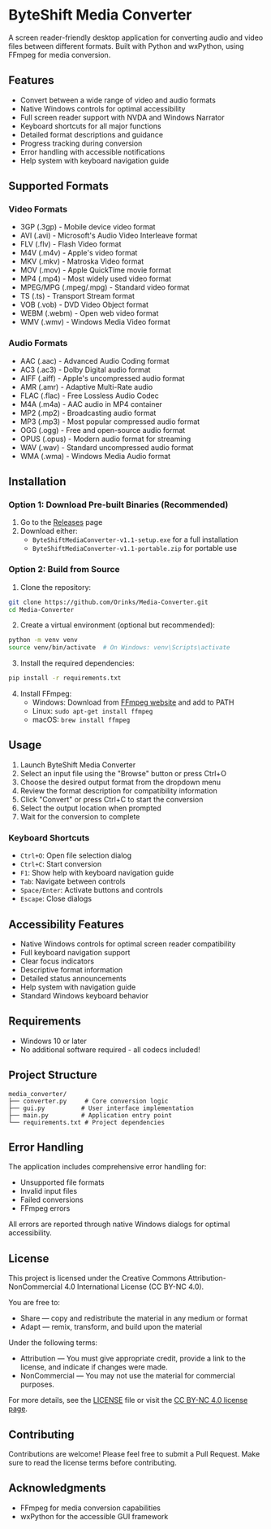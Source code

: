 # ByteShift Media Converter

A screen reader-friendly desktop application for converting audio and video files between different formats. Built with Python and wxPython, using FFmpeg for media conversion.

## Features

- Convert between a wide range of video and audio formats
- Native Windows controls for optimal accessibility
- Full screen reader support with NVDA and Windows Narrator
- Keyboard shortcuts for all major functions
- Detailed format descriptions and guidance
- Progress tracking during conversion
- Error handling with accessible notifications
- Help system with keyboard navigation guide

## Supported Formats

### Video Formats
- 3GP (.3gp) - Mobile device video format
- AVI (.avi) - Microsoft's Audio Video Interleave format
- FLV (.flv) - Flash Video format
- M4V (.m4v) - Apple's video format
- MKV (.mkv) - Matroska Video format
- MOV (.mov) - Apple QuickTime movie format
- MP4 (.mp4) - Most widely used video format
- MPEG/MPG (.mpeg/.mpg) - Standard video format
- TS (.ts) - Transport Stream format
- VOB (.vob) - DVD Video Object format
- WEBM (.webm) - Open web video format
- WMV (.wmv) - Windows Media Video format

### Audio Formats
- AAC (.aac) - Advanced Audio Coding format
- AC3 (.ac3) - Dolby Digital audio format
- AIFF (.aiff) - Apple's uncompressed audio format
- AMR (.amr) - Adaptive Multi-Rate audio
- FLAC (.flac) - Free Lossless Audio Codec
- M4A (.m4a) - AAC audio in MP4 container
- MP2 (.mp2) - Broadcasting audio format
- MP3 (.mp3) - Most popular compressed audio format
- OGG (.ogg) - Free and open-source audio format
- OPUS (.opus) - Modern audio format for streaming
- WAV (.wav) - Standard uncompressed audio format
- WMA (.wma) - Windows Media Audio format

## Installation

### Option 1: Download Pre-built Binaries (Recommended)
1. Go to the [Releases](https://github.com/Orinks/Media-Converter/releases) page
2. Download either:
   - `ByteShiftMediaConverter-v1.1-setup.exe` for a full installation
   - `ByteShiftMediaConverter-v1.1-portable.zip` for portable use

### Option 2: Build from Source
1. Clone the repository:
```bash
git clone https://github.com/Orinks/Media-Converter.git
cd Media-Converter
```

2. Create a virtual environment (optional but recommended):
```bash
python -m venv venv
source venv/bin/activate  # On Windows: venv\Scripts\activate
```

3. Install the required dependencies:
```bash
pip install -r requirements.txt
```

4. Install FFmpeg:
   - Windows: Download from [FFmpeg website](https://ffmpeg.org/download.html) and add to PATH
   - Linux: `sudo apt-get install ffmpeg`
   - macOS: `brew install ffmpeg`

## Usage

1. Launch ByteShift Media Converter
2. Select an input file using the "Browse" button or press Ctrl+O
3. Choose the desired output format from the dropdown menu
4. Review the format description for compatibility information
5. Click "Convert" or press Ctrl+C to start the conversion
6. Select the output location when prompted
7. Wait for the conversion to complete

### Keyboard Shortcuts

- `Ctrl+O`: Open file selection dialog
- `Ctrl+C`: Start conversion
- `F1`: Show help with keyboard navigation guide
- `Tab`: Navigate between controls
- `Space/Enter`: Activate buttons and controls
- `Escape`: Close dialogs

## Accessibility Features

- Native Windows controls for optimal screen reader compatibility
- Full keyboard navigation support
- Clear focus indicators
- Descriptive format information
- Detailed status announcements
- Help system with navigation guide
- Standard Windows keyboard behavior

## Requirements

- Windows 10 or later
- No additional software required - all codecs included!

## Project Structure

```
media_converter/
├── converter.py     # Core conversion logic
├── gui.py          # User interface implementation
├── main.py         # Application entry point
└── requirements.txt # Project dependencies
```

## Error Handling

The application includes comprehensive error handling for:
- Unsupported file formats
- Invalid input files
- Failed conversions
- FFmpeg errors

All errors are reported through native Windows dialogs for optimal accessibility.

## License

This project is licensed under the Creative Commons Attribution-NonCommercial 4.0 International License (CC BY-NC 4.0).

You are free to:
* Share — copy and redistribute the material in any medium or format
* Adapt — remix, transform, and build upon the material

Under the following terms:
* Attribution — You must give appropriate credit, provide a link to the license, and indicate if changes were made.
* NonCommercial — You may not use the material for commercial purposes.

For more details, see the [LICENSE](LICENSE) file or visit the [CC BY-NC 4.0 license page](https://creativecommons.org/licenses/by-nc/4.0/).

## Contributing

Contributions are welcome! Please feel free to submit a Pull Request. Make sure to read the license terms before contributing.

## Acknowledgments

- FFmpeg for media conversion capabilities
- wxPython for the accessible GUI framework
